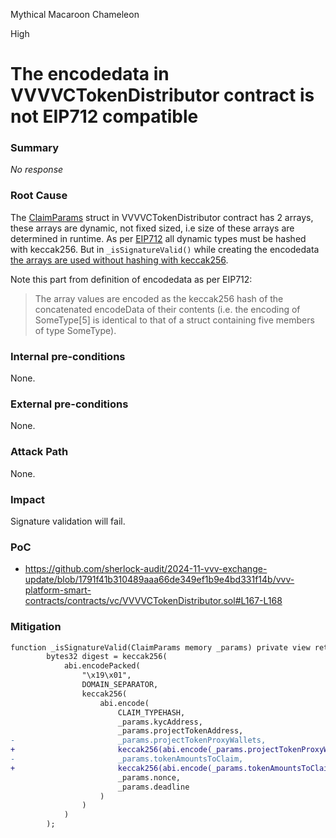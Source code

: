 Mythical Macaroon Chameleon

High

# The encodedata in VVVVCTokenDistributor contract is not EIP712 compatible

### Summary

_No response_

### Root Cause

The [ClaimParams](https://github.com/sherlock-audit/2024-11-vvv-exchange-update/blob/1791f41b310489aaa66de349ef1b9e4bd331f14b/vvv-platform-smart-contracts/contracts/vc/VVVVCTokenDistributor.sol#L46) struct in VVVVCTokenDistributor contract has 2 arrays, these arrays are dynamic, not fixed sized, i.e size of these arrays are determined in runtime. 
As per [EIP712](https://eips.ethereum.org/EIPS/eip-712#definition-of-encodedata) all dynamic types must be hashed with keccak256. But in `_isSignatureValid()` while creating the encodedata [the arrays are used without hashing with keccak256](https://github.com/sherlock-audit/2024-11-vvv-exchange-update/blob/1791f41b310489aaa66de349ef1b9e4bd331f14b/vvv-platform-smart-contracts/contracts/vc/VVVVCTokenDistributor.sol#L167-L168). 

Note this part from definition of encodedata as per EIP712:
>The array values are encoded as the keccak256 hash of the concatenated encodeData of their contents (i.e. the encoding of SomeType[5] is identical to that of a struct containing five members of type SomeType).
### Internal pre-conditions

None.

### External pre-conditions

None.

### Attack Path

None.

### Impact

Signature validation will fail.

### PoC

- https://github.com/sherlock-audit/2024-11-vvv-exchange-update/blob/1791f41b310489aaa66de349ef1b9e4bd331f14b/vvv-platform-smart-contracts/contracts/vc/VVVVCTokenDistributor.sol#L167-L168

### Mitigation

```diff
function _isSignatureValid(ClaimParams memory _params) private view returns (bool) {
        bytes32 digest = keccak256(
            abi.encodePacked(
                "\x19\x01",
                DOMAIN_SEPARATOR,
                keccak256(
                    abi.encode(
                        CLAIM_TYPEHASH,
                        _params.kycAddress,
                        _params.projectTokenAddress,
-                       _params.projectTokenProxyWallets,
+                       keccak256(abi.encode(_params.projectTokenProxyWallets)),
-                       _params.tokenAmountsToClaim,
+                       keccak256(abi.encode(_params.tokenAmountsToClaim)),
                        _params.nonce,
                        _params.deadline
                    )
                )
            )
        );
```